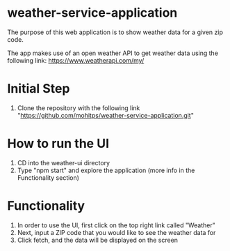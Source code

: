 # weather-service-application

The purpose of this web application is to show weather data for a given zip code.

The app makes use of an open weather API to get weather data using the following link:
https://www.weatherapi.com/my/

# Initial Step
1. Clone the repository with the following link "https://github.com/mohitps/weather-service-application.git"

# How to run the UI
1. CD into the weather-ui directory
2. Type "npm start" and explore the application (more info in the Functionality section)

# Functionality
1. In order to use the UI, first click on the top right link called "Weather"
2. Next, input a ZIP code that you would like to see the weather data for
3. Click fetch, and the data will be displayed on the screen
